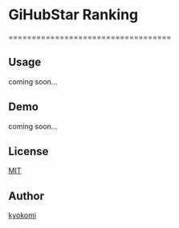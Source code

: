 # GiHubStar Ranking

===================================

## Usage

coming soon...

## Demo

coming soon...

## License

[MIT](https://github.com/kyokomi/github-star-ranking/blob/master/LICENSE)

## Author

[kyokomi](https://github.com/kyokomi)

